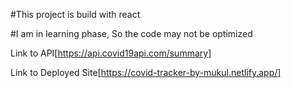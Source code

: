 #This project is build with react 

#I am in learning phase, So the code may not be optimized

Link to API[https://api.covid19api.com/summary]

Link to Deployed Site[https://covid-tracker-by-mukul.netlify.app/]

